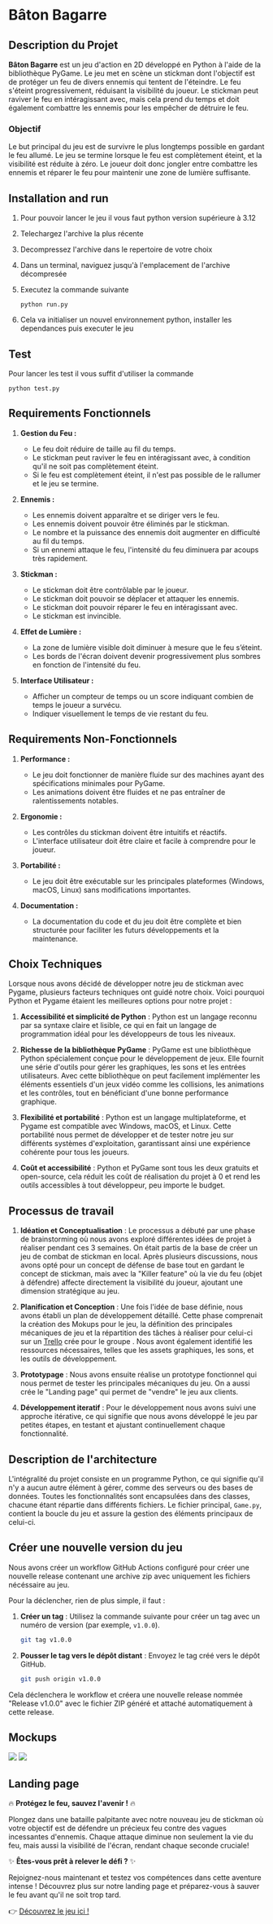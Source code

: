 # Bâton Bagarre

## Description du Projet

**Bâton Bagarre** est un jeu d'action en 2D développé en Python à l'aide de la bibliothèque PyGame. Le jeu met en scène un stickman dont l'objectif est de protéger un feu de divers ennemis qui tentent de l'éteindre. Le feu s'éteint progressivement, réduisant la visibilité du joueur. Le stickman peut raviver le feu en intéragissant avec, mais cela prend du temps et doit également combattre les ennemis pour les empêcher de détruire le feu.

### Objectif

Le but principal du jeu est de survivre le plus longtemps possible en gardant le feu allumé. Le jeu se termine lorsque le feu est complètement éteint, et la visibilité est réduite à zéro. Le joueur doit donc jongler entre combattre les ennemis et réparer le feu pour maintenir une zone de lumière suffisante.

## Installation and run

1. Pour pouvoir lancer le jeu il vous faut python version supérieure à 3.12

2. Telechargez l'archive la plus récente

3. Decompressez l'archive dans le repertoire de votre choix

4. Dans un terminal, naviguez jusqu'à l'emplacement de l'archive décompresée

5. Executez la commande suivante

    `python run.py`

6. Cela va initialiser un nouvel environnement python, installer les dependances puis executer le jeu

## Test

Pour lancer les test il vous suffit d'utiliser la commande 

`python test.py`

## Requirements Fonctionnels

1. **Gestion du Feu :**
    - Le feu doit réduire de taille au fil du temps.
    - Le stickman peut raviver le feu en intéragissant avec, à condition qu'il ne soit pas complètement éteint.
    - Si le feu est complètement éteint, il n'est pas possible de le rallumer et le jeu se termine.

2. **Ennemis :**
    - Les ennemis doivent apparaître et se diriger vers le feu.
    - Les ennemis doivent pouvoir être éliminés par le stickman.
    - Le nombre et la puissance des ennemis doit augmenter en difficulté au fil du temps.
    - Si un ennemi attaque le feu, l'intensité du feu diminuera par acoups très rapidement.

3. **Stickman :**
    - Le stickman doit être contrôlable par le joueur.
    - Le stickman doit pouvoir se déplacer et attaquer les ennemis.
    - Le stickman doit pouvoir réparer le feu en intéragissant avec.
    - Le stickman est invincible.

4. **Effet de Lumière :**
    - La zone de lumière visible doit diminuer à mesure que le feu s’éteint.
    - Les bords de l'écran doivent devenir progressivement plus sombres en fonction de l'intensité du feu.

5. **Interface Utilisateur :**
    - Afficher un compteur de temps ou un score indiquant combien de temps le joueur a survécu.
    - Indiquer visuellement le temps de vie restant du feu.

## Requirements Non-Fonctionnels

1. **Performance :**
    - Le jeu doit fonctionner de manière fluide sur des machines ayant des spécifications minimales pour PyGame.
    - Les animations doivent être fluides et ne pas entraîner de ralentissements notables.

2. **Ergonomie :**
    - Les contrôles du stickman doivent être intuitifs et réactifs.
    - L'interface utilisateur doit être claire et facile à comprendre pour le joueur.

3. **Portabilité :**
    - Le jeu doit être exécutable sur les principales plateformes (Windows, macOS, Linux) sans modifications importantes.

4. **Documentation :**
    - La documentation du code et du jeu doit être complète et bien structurée pour faciliter les futurs développements et la maintenance.

## Choix Techniques
Lorsque nous avons décidé de développer notre jeu de stickman avec Pygame, plusieurs facteurs techniques ont guidé notre choix. Voici pourquoi Python et Pygame étaient les meilleures options pour notre projet :

1. **Accessibilité et simplicité de Python** : 
Python est un langage reconnu par sa syntaxe claire et lisible, ce qui en fait un langage de programmation idéal pour les développeurs de tous les niveaux.

2. **Richesse de la bibliothèque PyGame** : 
PyGame est une bibliothèque Python spécialement conçue pour le développement de jeux. Elle fournit une série d'outils pour gérer les graphiques, les sons et les entrées utilisateurs. Avec cette bibliothèque on peut facilement implémenter les éléments essentiels d'un jeux vidéo comme les collisions, les animations et les contrôles, tout en bénéficiant d'une bonne performance graphique.

3. **Flexibilité et portabilité** : 
Python est un langage multiplateforme, et Pygame est compatible avec Windows, macOS, et Linux. Cette portabilité nous permet de développer et de tester notre jeu sur différents systèmes d'exploitation, garantissant ainsi une expérience cohérente pour tous les joueurs.

4. **Coût et accessibilité** : 
Python et PyGame sont tous les deux gratuits et open-source, cela réduit les coût de réalisation du projet à 0 et rend les outils accessibles à tout développeur, peu importe le budget.

## Processus de travail
1. **Idéation et Conceptualisation** : 
Le processus a débuté par une phase de brainstorming où nous avons exploré différentes idées de projet à réaliser pendant ces 3 semaines. On était partis de la base de créer un jeu de combat de stickman en local. Après plusieurs discussions, nous avons opté pour un concept de défense de base tout en gardant le concept de stickman, mais avec la "Killer feature" où la vie du feu (objet à défendre) affecte directement la visibilité du joueur, ajoutant une dimension stratégique au jeu.

 2. **Planification et Conception** : 
Une fois l'idée de base définie, nous avons établi un plan de développement détaillé. Cette phase comprenait la création des Mokups pour le jeu, la définition des principales mécaniques de jeu et la répartition des tâches à réaliser pour celui-ci sur un [Trello](https://trello.com/b/7f2iohaa/pdg24-baton-bagarre) crée pour le groupe . Nous avont également identifié les ressources nécessaires, telles que les assets graphiques, les sons, et les outils de développement.

3. **Prototypage** : 
Nous avons ensuite réalise un prototype fonctionnel qui nous permet de tester les principales mécaniques du jeu. On a aussi crée le "Landing page" qui permet de "vendre" le jeu aux clients.

4. **Développement iteratif** : 
Pour le développement nous avons suivi une approche itérative, ce qui signifie que nous avons développé le jeu par petites étapes, en testant et ajustant continuellement chaque fonctionnalité.

## Description de l'architecture
L'intégralité du projet consiste en un programme Python, ce qui signifie qu'il n'y a aucun autre élément à gérer, comme des serveurs ou des bases de données. Toutes les fonctionnalités sont encapsulées dans des classes, chacune étant répartie dans différents fichiers. Le fichier principal, `Game.py`, contient la boucle du jeu et assure la gestion des éléments principaux de celui-ci.

## Créer une nouvelle version du jeu
 
Nous avons créer un workflow GitHub Actions configuré pour créer une nouvelle release contenant une archive zip avec uniquement les fichiers nécéssaire au jeu.
 
Pour la déclencher, rien de plus simple, il faut :
 
1. **Créer un tag** : Utilisez la commande suivante pour créer un tag avec un numéro de version (par exemple, `v1.0.0`).
 
    ```bash
    git tag v1.0.0
    ```
 
2. **Pousser le tag vers le dépôt distant** : Envoyez le tag créé vers le dépôt GitHub.
 
    ```bash
    git push origin v1.0.0
    ```
 
Cela déclenchera le workflow et créera une nouvelle release nommée "Release v1.0.0" avec le fichier ZIP généré et attaché automatiquement à cette release.

## Mockups
<img src="Mockup/Mockup_Part1.jpg">
<img src="Mockup/Mockup_Part2.jpg">

## Landing page

🔥 **Protégez le feu, sauvez l'avenir !** 🔥

Plongez dans une bataille palpitante avec notre nouveau jeu de stickman où votre objectif est de défendre un précieux feu contre des vagues incessantes d'ennemis. Chaque attaque diminue non seulement la vie du feu, mais aussi la visibilité de l'écran, rendant chaque seconde cruciale!

✨ **Êtes-vous prêt à relever le défi ?** ✨

Rejoignez-nous maintenant et testez vos compétences dans cette aventure intense ! Découvrez plus sur notre landing page et préparez-vous à sauver le feu avant qu'il ne soit trop tard.

👉 <a href="https://raynobrak.github.io/baton-bagarre-game" target="_blank">Découvrez le jeu ici !</a>


